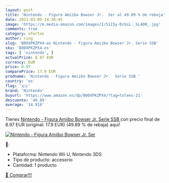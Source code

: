 ```yaml
---
layout: post
title: 'Nintendo - Figura Amiibo Bowser Jr.  Ser al 49.89 % de rebaja'
date: 2021-03-09 14:30:45
image: 'https://m.media-amazon.com/images/I/51I5y-DcGsL._SL400_.jpg'
comments: true
category: ofertas
author: ring
slug: 'B00XPKZPX4-es Nintendo - Figura Amiibo Bowser Jr. Serie SSB'
sku: 'B00XPKZPX4-es'
tags: [ 'nintendo', ]
actualPrice: 8.97 EUR
currency: EUR
price: 8.97
comparePrice: 17.9 EUR
prodname: 'Nintendo - Figura Amiibo Bowser Jr.  Serie SSB '
country: 'es'
flag: '🇪🇸'
brand: 'Nintendo'
buyurl: 'https://www.amazon.es/dp/B00XPKZPX4/?tag=tolees-21'
descuento: '49.89'
average: '14.918'
---
```


Tienes [Nintendo - Figura Amiibo Bowser Jr.  Serie SSB ](https://www.amazon.es/dp/B00XPKZPX4/?tag=tolees-21) con precio final de  8.97 EUR (original: 17.9 EUR) (49.89 %  de rebaja) aqui!

[![Nintendo - Figura Amiibo Bowser Jr.  Ser](https://m.media-amazon.com/images/I/51I5y-DcGsL._SL400_.jpg)](https://www.amazon.es/dp/B00XPKZPX4/?tag=tolees-21)

🔎:

- Plataforma: Nintendo Wii U, Nintendo 3DS
- Tipo de producto: accesorio
- Cantidad: 1 producto

[🛒 Comprar!!!](https://www.amazon.es/dp/B00XPKZPX4/?tag=tolees-21)
